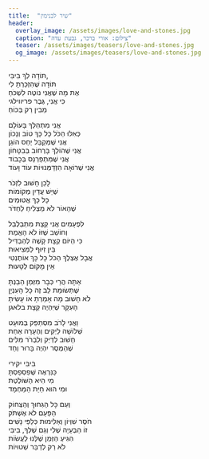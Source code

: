 ```yaml
---
title:  "שיר לבנימין"
header:
  overlay_image: /assets/images/love-and-stones.jpg
  caption: "צילום: אורי ברכר, גבעת עדה"
  teaser: /assets/images/teasers/love-and-stones.jpg
  og_image: /assets/images/teasers/love-and-stones.jpg
---
```


תּוֹדָה לְךָ בִּיבִּי,  
תּוֹדָה שֶׁהִזְכַּרְתָּ לִי  
אֶת מָה שֶׁאֲנִי נוֹטֶה לִשְׁכֹּחַ   
כִּי אֲנִי, גֶּבֶר פריווילגי  
מֵבִין רַק בְּכוֹחַ
<!--more-->

אֲנִי מִתְהַלֵּךְ בָּעוֹלָם  
כְּאִלּוּ הַכֹּל כָּל כָּךְ טוֹב וְנָכוֹן  
אֲנִי שֶׁמְּקַבֵּל יַחַס הוֹגֵן  
אֲנִי שֶׁהוֹלֵךְ בָּרְחוֹב בְּבִטָּחוֹן  
אֲנִי שֶׁמִּתְפַּרְנֵס בְּכָבוֹד  
אֲנִי שֶׁרוֹאָה הִזְדַּמְּנוּיוֹת עוֹד וָעוֹד

לָכֵן חָשׁוּב לִזְכֹּר  
שֶׁיֵּשׁ עֲדַיִן מְקוֹמוֹת  
כָּל כָּךְ אֲטוּמִים  
שֶׁהָאוֹר לֹא מַצְלִיחַ לַחְדֹּר

לִפְעָמִים אֲנִי קְצָת מִתְבַּלְבֵּל  
וְחוֹשֵׁב שֶׁזּוֹ לֹא הָאֱמֶת  
כִּי הַיּוֹם קְצָת קָשֶׁה לְהַבְדִּיל  
בֵּין זִיּוּף לַמְּצִיאוּת  
אֲבָל אֶצְלֶךָ הַכֹּל כָּל כָּךְ אוֹתֶנְטִי  
אֵין מָקוֹם לְטָעוּת

אַתָּה הֲרֵי כְּבָר מִזְּמַן הֵבַנְתָּ  
שֶׁתְּשׂוּמַת לֵב זֶה כָּל הָעִנְיָן  
לֹא חָשׁוּב מָה אָמַרְתָּ אוֹ עָשִׂיתָ  
הָעִקָּר שֶׁיִּהְיֶה קְצָת בלאגן

וַאֲנִי לָרֹב מִסְתַּפֵּק בְּמוּעָט  
שְׁלוֹשָׁה לַיְקִים וְהֶעָרָה אַחַת  
חָשׁוּב לְדַיֵּק וְלִבְרֹר מִלִּים  
שֶׁהַמֶּסֶר יִהְיֶה בָּרוּר וְחַד

בִּיבִּי יקירי  
כַּנִּרְאֶה שֶׁפִסְפַסְתָּ  
מִי הִיא הַשּׁוֹלֶטֶת  
וּמִי הוּא חַיַּת הַמַּחְמָד

וְעִם כָּל הַגִּחוּךְ וְהַצְּחוֹק  
הַפַּעַם לֹא אֶשְׁתֹּק  
חֹסֶר שִׁוְיוֹן וְאַלִּימוּת כְּלַפֵּי נָשִׁים    
זוֹ הַבְּעָיָה שֶׁלִּי וְגַם שֶׁלְּךָ, בִּיבִּי  
הִגִּיעַ הַזְּמַן שֶׁלָּנוּ לַעֲשׂוֹת  
לֹא רַק לְדַבֵּר שְׁטוּיוֹת
